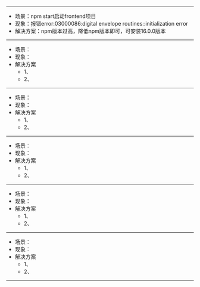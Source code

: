 ****
* 场景：npm start启动frontend项目
* 现象：报错error:03000086:digital envelope routines::initialization error
* 解决方案：npm版本过高，降低npm版本即可，可安装16.0.0版本
****
* 场景：
* 现象：
* 解决方案
    * 1、
    * 2、
****
* 场景：
* 现象：
* 解决方案
    * 1、
    * 2、
****
* 场景：
* 现象：
* 解决方案
    * 1、
    * 2、
****
* 场景：
* 现象：
* 解决方案
    * 1、
    * 2、
****
* 场景：
* 现象：
* 解决方案
    * 1、
    * 2、
****
